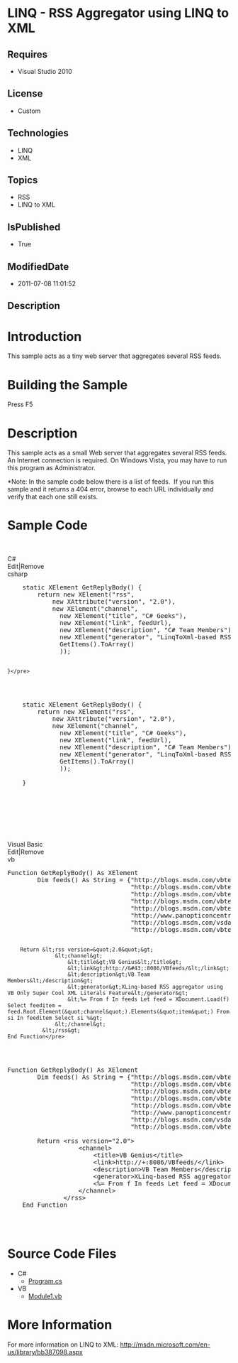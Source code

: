 # LINQ - RSS Aggregator using LINQ to XML
## Requires
* Visual Studio 2010
## License
* Custom
## Technologies
* LINQ
* XML
## Topics
* RSS
* LINQ to XML
## IsPublished
* True
## ModifiedDate
* 2011-07-08 11:01:52
## Description

<h1>Introduction</h1>
<p><span id="ctl00_ctl00_Content_TabContentPanel_Content_wikiSourceLabel">This sample acts as a tiny web server that aggregates several RSS feeds.</span></p>
<h1><span>Building the Sample</span></h1>
<p>Press F5</p>
<h1>Description</h1>
<p>This sample acts as a small Web server that aggregates several RSS feeds. An Internet connection is required. On Windows Vista, you may have to run this program as Administrator.</p>
<p>*Note: In the sample code below there is a list of feeds.&nbsp; If you run this sample and it returns a 404 error, browse to each URL individually and verify that each one still exists.</p>
<h1>Sample Code</h1>
<p>&nbsp;</p>
<div class="scriptcode">
<div class="pluginEditHolder" pluginCommand="mceScriptCode">
<div class="title"><span>C#</span></div>
<div class="pluginLinkHolder"><span class="pluginEditHolderLink">Edit</span>|<span class="pluginRemoveHolderLink">Remove</span></div>
<span class="hidden">csharp</span>
<pre class="hidden">    static XElement GetReplyBody() {
        return new XElement(&quot;rss&quot;,
            new XAttribute(&quot;version&quot;, &quot;2.0&quot;),
            new XElement(&quot;channel&quot;,
              new XElement(&quot;title&quot;, &quot;C# Geeks&quot;),
              new XElement(&quot;link&quot;, feedUrl),
              new XElement(&quot;description&quot;, &quot;C# Team Members&quot;),
              new XElement(&quot;generator&quot;, &quot;LinqToXml-based RSS aggregator&quot;),
              GetItems().ToArray()
              ));

    }</pre>
<div class="preview">
<pre id="codePreview" class="csharp">&nbsp;&nbsp;&nbsp;&nbsp;<span class="cs__keyword">static</span>&nbsp;XElement&nbsp;GetReplyBody()&nbsp;{&nbsp;
&nbsp;&nbsp;&nbsp;&nbsp;&nbsp;&nbsp;&nbsp;&nbsp;<span class="cs__keyword">return</span>&nbsp;<span class="cs__keyword">new</span>&nbsp;XElement(<span class="cs__string">&quot;rss&quot;</span>,&nbsp;
&nbsp;&nbsp;&nbsp;&nbsp;&nbsp;&nbsp;&nbsp;&nbsp;&nbsp;&nbsp;&nbsp;&nbsp;<span class="cs__keyword">new</span>&nbsp;XAttribute(<span class="cs__string">&quot;version&quot;</span>,&nbsp;<span class="cs__string">&quot;2.0&quot;</span>),&nbsp;
&nbsp;&nbsp;&nbsp;&nbsp;&nbsp;&nbsp;&nbsp;&nbsp;&nbsp;&nbsp;&nbsp;&nbsp;<span class="cs__keyword">new</span>&nbsp;XElement(<span class="cs__string">&quot;channel&quot;</span>,&nbsp;
&nbsp;&nbsp;&nbsp;&nbsp;&nbsp;&nbsp;&nbsp;&nbsp;&nbsp;&nbsp;&nbsp;&nbsp;&nbsp;&nbsp;<span class="cs__keyword">new</span>&nbsp;XElement(<span class="cs__string">&quot;title&quot;</span>,&nbsp;<span class="cs__string">&quot;C#&nbsp;Geeks&quot;</span>),&nbsp;
&nbsp;&nbsp;&nbsp;&nbsp;&nbsp;&nbsp;&nbsp;&nbsp;&nbsp;&nbsp;&nbsp;&nbsp;&nbsp;&nbsp;<span class="cs__keyword">new</span>&nbsp;XElement(<span class="cs__string">&quot;link&quot;</span>,&nbsp;feedUrl),&nbsp;
&nbsp;&nbsp;&nbsp;&nbsp;&nbsp;&nbsp;&nbsp;&nbsp;&nbsp;&nbsp;&nbsp;&nbsp;&nbsp;&nbsp;<span class="cs__keyword">new</span>&nbsp;XElement(<span class="cs__string">&quot;description&quot;</span>,&nbsp;<span class="cs__string">&quot;C#&nbsp;Team&nbsp;Members&quot;</span>),&nbsp;
&nbsp;&nbsp;&nbsp;&nbsp;&nbsp;&nbsp;&nbsp;&nbsp;&nbsp;&nbsp;&nbsp;&nbsp;&nbsp;&nbsp;<span class="cs__keyword">new</span>&nbsp;XElement(<span class="cs__string">&quot;generator&quot;</span>,&nbsp;<span class="cs__string">&quot;LinqToXml-based&nbsp;RSS&nbsp;aggregator&quot;</span>),&nbsp;
&nbsp;&nbsp;&nbsp;&nbsp;&nbsp;&nbsp;&nbsp;&nbsp;&nbsp;&nbsp;&nbsp;&nbsp;&nbsp;&nbsp;GetItems().ToArray()&nbsp;
&nbsp;&nbsp;&nbsp;&nbsp;&nbsp;&nbsp;&nbsp;&nbsp;&nbsp;&nbsp;&nbsp;&nbsp;&nbsp;&nbsp;));&nbsp;
&nbsp;
&nbsp;&nbsp;&nbsp;&nbsp;}</pre>
</div>
</div>
</div>
<div class="endscriptcode">&nbsp;</div>
<p>&nbsp;</p>
<div class="scriptcode">
<div class="pluginEditHolder" pluginCommand="mceScriptCode">
<div class="title"><span>Visual Basic</span></div>
<div class="pluginLinkHolder"><span class="pluginEditHolderLink">Edit</span>|<span class="pluginRemoveHolderLink">Remove</span></div>
<span class="hidden">vb</span>
<pre class="hidden">Function GetReplyBody() As XElement
        Dim feeds() As String = {&quot;http://blogs.msdn.com/vbteam/rss.aspx?Tags=Amanda&#43;Silver&amp;AndTags=1&quot;, _
                                 &quot;http://blogs.msdn.com/vbteam/rss.aspx?Tags=Beth&#43;Massi&amp;AndTags=1&quot;, _
                                 &quot;http://blogs.msdn.com/vbteam/rss.aspx?Tags=Matt&#43;Gertz&amp;AndTags=1&quot;, _
                                 &quot;http://blogs.msdn.com/vbteam/rss.aspx?Tags=LINQ_2F00_VB9&amp;AndTags=1&quot;, _
                                 &quot;http://blogs.msdn.com/vbteam/rss.aspx?Tags=VB6_5F00_Migration_2F00_Interop&amp;AndTags=1&quot;, _
                                 &quot;http://www.panopticoncentral.net/Rss.aspx&quot;, _
                                 &quot;http://blogs.msdn.com/vsdata/rss.xml&quot;, _
                                 &quot;http://blogs.msdn.com/vbteam/rss.aspx?Tags=IDE&amp;AndTags=1&quot;}

        Return &lt;rss version=&quot;2.0&quot;&gt;
                   &lt;channel&gt;
                       &lt;title&gt;VB Genius&lt;/title&gt;
                       &lt;link&gt;http://&#43;:8086/VBfeeds/&lt;/link&gt;
                       &lt;description&gt;VB Team Members&lt;/description&gt;
                       &lt;generator&gt;XLinq-based RSS aggregator using VB Only Super Cool XML Literals Feature&lt;/generator&gt;
                       &lt;%= From f In feeds Let feed = XDocument.Load(f) Select feeditem = feed.Root.Element(&quot;channel&quot;).Elements(&quot;item&quot;) From si In feeditem Select si %&gt;
                   &lt;/channel&gt;
               &lt;/rss&gt;
    End Function</pre>
<div class="preview">
<pre id="codePreview" class="vb"><span class="visualBasic__keyword">Function</span>&nbsp;GetReplyBody()&nbsp;<span class="visualBasic__keyword">As</span>&nbsp;XElement&nbsp;
&nbsp;&nbsp;&nbsp;&nbsp;&nbsp;&nbsp;&nbsp;&nbsp;<span class="visualBasic__keyword">Dim</span>&nbsp;feeds()&nbsp;<span class="visualBasic__keyword">As</span>&nbsp;<span class="visualBasic__keyword">String</span>&nbsp;=&nbsp;{<span class="visualBasic__string">&quot;http://blogs.msdn.com/vbteam/rss.aspx?Tags=Amanda&#43;Silver&amp;AndTags=1&quot;</span>,&nbsp;_&nbsp;
&nbsp;&nbsp;&nbsp;&nbsp;&nbsp;&nbsp;&nbsp;&nbsp;&nbsp;&nbsp;&nbsp;&nbsp;&nbsp;&nbsp;&nbsp;&nbsp;&nbsp;&nbsp;&nbsp;&nbsp;&nbsp;&nbsp;&nbsp;&nbsp;&nbsp;&nbsp;&nbsp;&nbsp;&nbsp;&nbsp;&nbsp;&nbsp;&nbsp;<span class="visualBasic__string">&quot;http://blogs.msdn.com/vbteam/rss.aspx?Tags=Beth&#43;Massi&amp;AndTags=1&quot;</span>,&nbsp;_&nbsp;
&nbsp;&nbsp;&nbsp;&nbsp;&nbsp;&nbsp;&nbsp;&nbsp;&nbsp;&nbsp;&nbsp;&nbsp;&nbsp;&nbsp;&nbsp;&nbsp;&nbsp;&nbsp;&nbsp;&nbsp;&nbsp;&nbsp;&nbsp;&nbsp;&nbsp;&nbsp;&nbsp;&nbsp;&nbsp;&nbsp;&nbsp;&nbsp;&nbsp;<span class="visualBasic__string">&quot;http://blogs.msdn.com/vbteam/rss.aspx?Tags=Matt&#43;Gertz&amp;AndTags=1&quot;</span>,&nbsp;_&nbsp;
&nbsp;&nbsp;&nbsp;&nbsp;&nbsp;&nbsp;&nbsp;&nbsp;&nbsp;&nbsp;&nbsp;&nbsp;&nbsp;&nbsp;&nbsp;&nbsp;&nbsp;&nbsp;&nbsp;&nbsp;&nbsp;&nbsp;&nbsp;&nbsp;&nbsp;&nbsp;&nbsp;&nbsp;&nbsp;&nbsp;&nbsp;&nbsp;&nbsp;<span class="visualBasic__string">&quot;http://blogs.msdn.com/vbteam/rss.aspx?Tags=LINQ_2F00_VB9&amp;AndTags=1&quot;</span>,&nbsp;_&nbsp;
&nbsp;&nbsp;&nbsp;&nbsp;&nbsp;&nbsp;&nbsp;&nbsp;&nbsp;&nbsp;&nbsp;&nbsp;&nbsp;&nbsp;&nbsp;&nbsp;&nbsp;&nbsp;&nbsp;&nbsp;&nbsp;&nbsp;&nbsp;&nbsp;&nbsp;&nbsp;&nbsp;&nbsp;&nbsp;&nbsp;&nbsp;&nbsp;&nbsp;<span class="visualBasic__string">&quot;http://blogs.msdn.com/vbteam/rss.aspx?Tags=VB6_5F00_Migration_2F00_Interop&amp;AndTags=1&quot;</span>,&nbsp;_&nbsp;
&nbsp;&nbsp;&nbsp;&nbsp;&nbsp;&nbsp;&nbsp;&nbsp;&nbsp;&nbsp;&nbsp;&nbsp;&nbsp;&nbsp;&nbsp;&nbsp;&nbsp;&nbsp;&nbsp;&nbsp;&nbsp;&nbsp;&nbsp;&nbsp;&nbsp;&nbsp;&nbsp;&nbsp;&nbsp;&nbsp;&nbsp;&nbsp;&nbsp;<span class="visualBasic__string">&quot;http://www.panopticoncentral.net/Rss.aspx&quot;</span>,&nbsp;_&nbsp;
&nbsp;&nbsp;&nbsp;&nbsp;&nbsp;&nbsp;&nbsp;&nbsp;&nbsp;&nbsp;&nbsp;&nbsp;&nbsp;&nbsp;&nbsp;&nbsp;&nbsp;&nbsp;&nbsp;&nbsp;&nbsp;&nbsp;&nbsp;&nbsp;&nbsp;&nbsp;&nbsp;&nbsp;&nbsp;&nbsp;&nbsp;&nbsp;&nbsp;<span class="visualBasic__string">&quot;http://blogs.msdn.com/vsdata/rss.xml&quot;</span>,&nbsp;_&nbsp;
&nbsp;&nbsp;&nbsp;&nbsp;&nbsp;&nbsp;&nbsp;&nbsp;&nbsp;&nbsp;&nbsp;&nbsp;&nbsp;&nbsp;&nbsp;&nbsp;&nbsp;&nbsp;&nbsp;&nbsp;&nbsp;&nbsp;&nbsp;&nbsp;&nbsp;&nbsp;&nbsp;&nbsp;&nbsp;&nbsp;&nbsp;&nbsp;&nbsp;<span class="visualBasic__string">&quot;http://blogs.msdn.com/vbteam/rss.aspx?Tags=IDE&amp;AndTags=1&quot;</span>}&nbsp;
&nbsp;
&nbsp;&nbsp;&nbsp;&nbsp;&nbsp;&nbsp;&nbsp;&nbsp;<span class="visualBasic__keyword">Return</span>&nbsp;&lt;rss&nbsp;version=<span class="visualBasic__string">&quot;2.0&quot;</span>&gt;&nbsp;
&nbsp;&nbsp;&nbsp;&nbsp;&nbsp;&nbsp;&nbsp;&nbsp;&nbsp;&nbsp;&nbsp;&nbsp;&nbsp;&nbsp;&nbsp;&nbsp;&nbsp;&nbsp;&nbsp;&lt;channel&gt;&nbsp;
&nbsp;&nbsp;&nbsp;&nbsp;&nbsp;&nbsp;&nbsp;&nbsp;&nbsp;&nbsp;&nbsp;&nbsp;&nbsp;&nbsp;&nbsp;&nbsp;&nbsp;&nbsp;&nbsp;&nbsp;&nbsp;&nbsp;&nbsp;&lt;title&gt;VB&nbsp;Genius&lt;/title&gt;&nbsp;
&nbsp;&nbsp;&nbsp;&nbsp;&nbsp;&nbsp;&nbsp;&nbsp;&nbsp;&nbsp;&nbsp;&nbsp;&nbsp;&nbsp;&nbsp;&nbsp;&nbsp;&nbsp;&nbsp;&nbsp;&nbsp;&nbsp;&nbsp;&lt;link&gt;http://&#43;:<span class="visualBasic__number">8086</span>/VBfeeds/&lt;/link&gt;&nbsp;
&nbsp;&nbsp;&nbsp;&nbsp;&nbsp;&nbsp;&nbsp;&nbsp;&nbsp;&nbsp;&nbsp;&nbsp;&nbsp;&nbsp;&nbsp;&nbsp;&nbsp;&nbsp;&nbsp;&nbsp;&nbsp;&nbsp;&nbsp;&lt;description&gt;VB&nbsp;Team&nbsp;Members&lt;/description&gt;&nbsp;
&nbsp;&nbsp;&nbsp;&nbsp;&nbsp;&nbsp;&nbsp;&nbsp;&nbsp;&nbsp;&nbsp;&nbsp;&nbsp;&nbsp;&nbsp;&nbsp;&nbsp;&nbsp;&nbsp;&nbsp;&nbsp;&nbsp;&nbsp;&lt;generator&gt;XLinq-based&nbsp;RSS&nbsp;aggregator&nbsp;using&nbsp;VB&nbsp;Only&nbsp;Super&nbsp;Cool&nbsp;XML&nbsp;Literals&nbsp;Feature&lt;/generator&gt;&nbsp;
&nbsp;&nbsp;&nbsp;&nbsp;&nbsp;&nbsp;&nbsp;&nbsp;&nbsp;&nbsp;&nbsp;&nbsp;&nbsp;&nbsp;&nbsp;&nbsp;&nbsp;&nbsp;&nbsp;&nbsp;&nbsp;&nbsp;&nbsp;&lt;%=&nbsp;From&nbsp;f&nbsp;<span class="visualBasic__keyword">In</span>&nbsp;feeds&nbsp;<span class="visualBasic__keyword">Let</span>&nbsp;feed&nbsp;=&nbsp;XDocument.Load(f)&nbsp;<span class="visualBasic__keyword">Select</span>&nbsp;feeditem&nbsp;=&nbsp;feed.Root.Element(<span class="visualBasic__string">&quot;channel&quot;</span>).Elements(<span class="visualBasic__string">&quot;item&quot;</span>)&nbsp;From&nbsp;si&nbsp;<span class="visualBasic__keyword">In</span>&nbsp;feeditem&nbsp;<span class="visualBasic__keyword">Select</span>&nbsp;si&nbsp;%&gt;&nbsp;
&nbsp;&nbsp;&nbsp;&nbsp;&nbsp;&nbsp;&nbsp;&nbsp;&nbsp;&nbsp;&nbsp;&nbsp;&nbsp;&nbsp;&nbsp;&nbsp;&nbsp;&nbsp;&nbsp;&lt;/channel&gt;&nbsp;
&nbsp;&nbsp;&nbsp;&nbsp;&nbsp;&nbsp;&nbsp;&nbsp;&nbsp;&nbsp;&nbsp;&nbsp;&nbsp;&nbsp;&nbsp;&lt;/rss&gt;&nbsp;
&nbsp;&nbsp;&nbsp;&nbsp;<span class="visualBasic__keyword">End</span>&nbsp;<span class="visualBasic__keyword">Function</span></pre>
</div>
</div>
</div>
<h1><span>Source Code Files</span></h1>
<ul>
<li>C#
<ul>
<li><a class="browseFile" href="sourcecode?fileId=24062&pathId=302787165">Program.cs</a>
</li></ul>
</li><li>VB
<ul>
<li><a class="browseFile" href="sourcecode?fileId=22787&pathId=2129924719">Module1.vb</a>
</li></ul>
</li></ul>
<h1>More Information</h1>
<p>For more information on LINQ to XML: <a href="http://msdn.microsoft.com/en-us/library/bb387098.aspx" target="_blank">
http://msdn.microsoft.com/en-us/library/bb387098.aspx</a></p>
